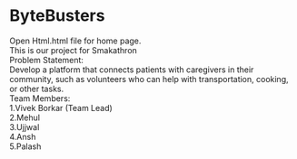 # ByteBusters
Open Html.html file for home page.
<br>
This is our project for Smakathron
<br>
Problem Statement:
<br>
Develop a platform that connects patients with caregivers in their community, such as volunteers who can help with transportation, cooking, or other tasks.
<br>
Team Members:
<br>
1.Vivek Borkar (Team Lead)
<br>
2.Mehul
<br>
3.Ujjwal
<br>
4.Ansh
<br>
5.Palash
